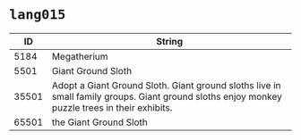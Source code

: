 # `lang015`

| ID | String |
| -- | ------ |
| 5184 | Megatherium |
| 5501 | Giant Ground Sloth |
| 35501 | Adopt a Giant Ground Sloth. Giant ground sloths live in small family groups. Giant ground sloths enjoy monkey puzzle trees in their exhibits. |
| 65501 | the Giant Ground Sloth |
